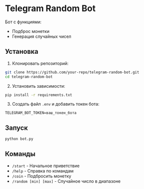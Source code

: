 # Telegram Random Bot

Бот с функциями:
- Подброс монетки
- Генерация случайных чисел

## Установка

1. Клонировать репозиторий:
```bash
git clone https://github.com/your-repo/telegram-random-bot.git
cd telegram-random-bot
```

2. Установить зависимости:
```bash
pip install -r requirements.txt
```

3. Создать файл `.env` и добавить токен бота:
```
TELEGRAM_BOT_TOKEN=ваш_токен_бота
```

## Запуск
```bash
python bot.py
```

## Команды
- `/start` - Начальное приветствие
- `/help` - Справка по командам
- `/coin` - Подбросить монетку
- `/random [min] [max]` - Случайное число в диапазоне